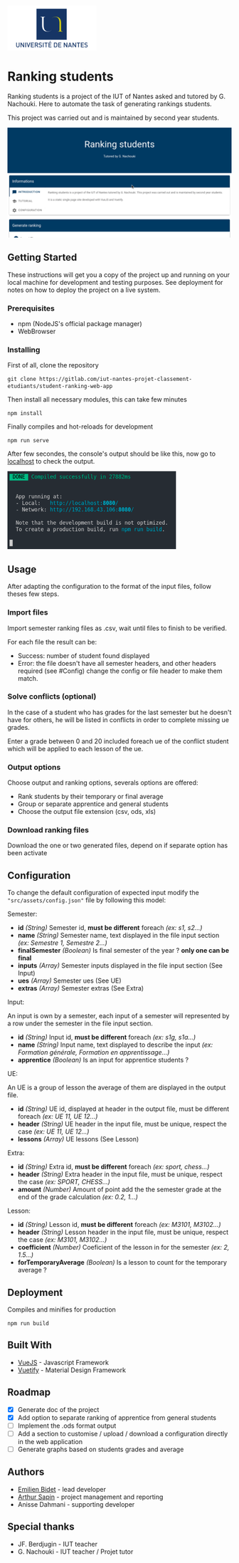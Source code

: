 ![University of Nantes logo](/docs/assets/logo.png)

# Ranking students

Ranking students is a project of the IUT of Nantes asked and tutored by G. Nachouki. Here to automate the task of generating rankings students.

This project was carried out and is maintained by second year students.

![Demo](/docs/assets/demo.gif)

## Getting Started

These instructions will get you a copy of the project up and running on your local machine for development and testing purposes. See deployment for notes on how to deploy the project on a live system.

### Prerequisites

* npm (NodeJS's official package manager)
* WebBrowser

### Installing

First of all, clone the repository
```
git clone https://gitlab.com/iut-nantes-projet-classement-etudiants/student-ranking-web-app
```

Then install all necessary modules, this can take few minutes
```
npm install
```

Finally compiles and hot-reloads for development
```
npm run serve
```

After few secondes, the console's output should be like this, now go to [localhost](localhost:8080) to check the output.

![npm run serve output](/docs/assets/npm-run-serve-output.png)

## Usage

After adapting the configuration to the format of the input files, follow theses few steps. 

### Import files

Import semester ranking files as .csv, wait until files to finish to be verified. 

For each file the result can be:
- Success: number of student found displayed
- Error: the file doesn't have all semester headers, and other headers required (see #Config) change the config or file header to make them match.

### Solve conflicts (optional)

In the case of a student who has grades for the last semester but he doesn't have for others, he will be listed in conflicts in order to complete missing ue grades.

Enter a grade between 0 and 20 included foreach ue of the conflict student which will be applied to each lesson of the ue.

### Output options

Choose output and ranking options, severals options are offered:

- Rank students by their temporary or final average
- Group or separate apprentice and general students
- Choose the output file extension (csv, ods, xls)

### Download ranking files

Download the one or two generated files, depend on if separate option has been activate

## Configuration

To change the default configuration of expected input modify the ```"src/assets/config.json"``` file by following this model:


Semester:
- **id** _(String)_ Semester id, **must be different** foreach _(ex: s1, s2...)_
- **name** _(String)_ Semester name, text displayed in the file input section _(ex: Semestre 1, Semestre 2...)_
- **finalSemester** _(Boolean)_ Is final semester of the year ? **only one can be final**
- **inputs** _(Array)_ Semester inputs displayed in the file input section (See Input)
- **ues** _(Array)_ Semester ues (See UE)
- **extras** _(Array)_ Semester extras (See Extra)

Input:

An input is own by a semester, each input of a semester will represented by a row under the semester in the file input section.

- **id** _(String)_ Input id, **must be different** foreach _(ex: s1g, s1a...)_
- **name** _(String)_ Input name, text displayed to describe the input _(ex: Formation générale, Formation en apprentissage...)_
- **apprentice** _(Boolean)_ Is an input for apprentice students ?

UE:

An UE is a group of lesson the average of them are displayed in the output file.

- **id** _(String)_ UE id, displayed at header in the output file, must be different foreach _(ex: UE 11, UE 12...)_
- **header** _(String)_ UE header in the input file, must be unique, respect the case _(ex: UE 11, UE 12...)_
- **lessons** _(Array)_ UE lessons (See Lesson)

Extra:
- **id** _(String)_ Extra id, **must be different** foreach _(ex: sport, chess...)_
- **header** _(String)_ Extra header in the input file, must be unique, respect the case _(ex: SPORT, CHESS...)_
- **amount** _(Number)_ Amount of point add the the semester grade at the end of the grade calculation _(ex: 0.2, 1...)_


Lesson:
- **id** _(String)_ Lesson id, **must be different** foreach _(ex: M3101, M3102...)_
- **header** _(String)_ Lesson header in the input file, must be unique, respect the case _(ex: M3101, M3102...)_
- **coefficient** _(Number)_ Coeficient of the lesson in for the semester _(ex: 2, 1.5...)_
- **forTemporaryAverage** _(Boolean)_ Is a lesson to count for the temporary average ?

## Deployment

Compiles and minifies for production
```
npm run build
```

## Built With

* [VueJS](https://vuejs.org/) - Javascript Framework
* [Vuetify](https://vuetifyjs.com) - Material Design Framework

## Roadmap
- [X] Generate doc of the project
- [X] Add option to separate ranking of apprentice from general students
- [ ] Implement the .ods format output
- [ ] Add a section to customise / upload / download a configuration directly in the web application
- [ ] Generate graphs based on students grades and average

## Authors

- [Emilien Bidet](https://emilienbidet.fr) - lead developer
- [Arthur Sapin](https://github.com/a-sapin) - project management and reporting
- Anisse Dahmani - supporting developer

## Special thanks

- JF. Berdjugin - IUT teacher
- G. Nachouki - IUT teacher / Projet tutor
